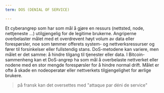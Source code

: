```yaml
---
term: DOS (DENIAL OF SERVICE)

---
```

Et cyberangrep som har som mål å gjøre en ressurs (nettsted, node, nettjeneste ...) utilgjengelig for de legitime brukerne. Angriperne overbelaster målet med et overdrevent høyt volum av data eller forespørsler, noe som tømmer offerets system- og nettverksressurser og fører til forsinkelser eller fullstendig stans. DoS-metodene kan variere, men målet er det samme: å hindre tilgang til tjenester eller data. I Bitcoin-sammenheng kan et DoS-angrep ha som mål å overbelaste nettverket eller nodene med en stor mengde forespørsler for å hindre normal drift. Målet er ofte å skade en nodeoperatør eller nettverkets tilgjengelighet for ærlige brukere.

> på fransk kan det oversettes med "attaque par déni de service"